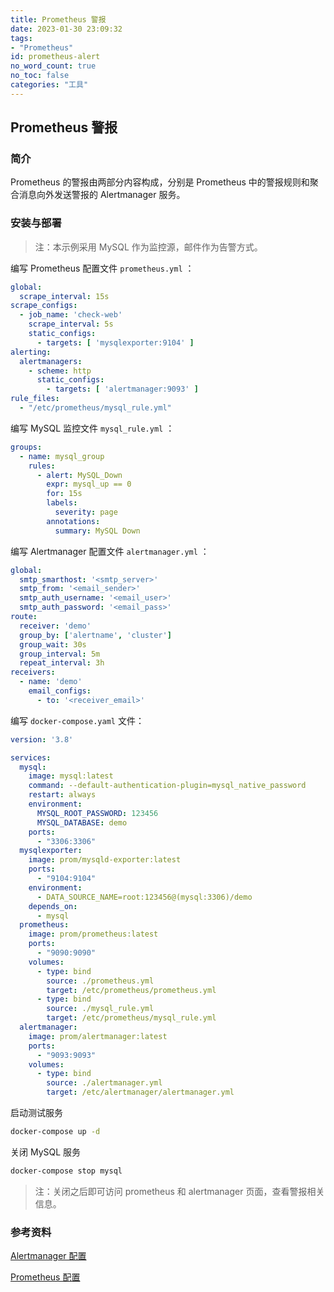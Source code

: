 ```yaml
---
title: Prometheus 警报
date: 2023-01-30 23:09:32
tags:
- "Prometheus"
id: prometheus-alert
no_word_count: true
no_toc: false
categories: "工具"
---
```


## Prometheus 警报

### 简介

Prometheus 的警报由两部分内容构成，分别是 Prometheus 中的警报规则和聚合消息向外发送警报的 Alertmanager 服务。

### 安装与部署

> 注：本示例采用 MySQL 作为监控源，邮件作为告警方式。

编写 Prometheus 配置文件 `prometheus.yml` ：

```yaml
global:
  scrape_interval: 15s
scrape_configs:
  - job_name: 'check-web'
    scrape_interval: 5s
    static_configs:
      - targets: [ 'mysqlexporter:9104' ]
alerting:
  alertmanagers:
    - scheme: http
      static_configs:
        - targets: [ 'alertmanager:9093' ]
rule_files:
  - "/etc/prometheus/mysql_rule.yml"
```

编写 MySQL 监控文件 `mysql_rule.yml` ：

```yaml
groups:
  - name: mysql_group
    rules:
      - alert: MySQL_Down
        expr: mysql_up == 0
        for: 15s
        labels:
          severity: page
        annotations:
          summary: MySQL Down
```

编写 Alertmanager 配置文件 `alertmanager.yml` ：

```yaml
global:
  smtp_smarthost: '<smtp_server>'
  smtp_from: '<email_sender>'
  smtp_auth_username: '<email_user>'
  smtp_auth_password: '<email_pass>'
route:
  receiver: 'demo'
  group_by: ['alertname', 'cluster']
  group_wait: 30s
  group_interval: 5m
  repeat_interval: 3h
receivers:
  - name: 'demo'
    email_configs:
      - to: '<receiver_email>'
```

编写 `docker-compose.yaml` 文件：

```yaml
version: '3.8'

services:
  mysql:
    image: mysql:latest
    command: --default-authentication-plugin=mysql_native_password
    restart: always
    environment:
      MYSQL_ROOT_PASSWORD: 123456
      MYSQL_DATABASE: demo
    ports:
      - "3306:3306"
  mysqlexporter:
    image: prom/mysqld-exporter:latest
    ports:
      - "9104:9104"
    environment:
      - DATA_SOURCE_NAME=root:123456@(mysql:3306)/demo
    depends_on:
      - mysql
  prometheus:
    image: prom/prometheus:latest
    ports:
      - "9090:9090"
    volumes:
      - type: bind
        source: ./prometheus.yml
        target: /etc/prometheus/prometheus.yml
      - type: bind
        source: ./mysql_rule.yml
        target: /etc/prometheus/mysql_rule.yml
  alertmanager:
    image: prom/alertmanager:latest
    ports:
      - "9093:9093"
    volumes:
      - type: bind
        source: ./alertmanager.yml
        target: /etc/alertmanager/alertmanager.yml
```

启动测试服务

```bash
docker-compose up -d
```

关闭 MySQL 服务

```bash
docker-compose stop mysql
```

> 注：关闭之后即可访问 prometheus 和 alertmanager 页面，查看警报相关信息。

### 参考资料

[Alertmanager 配置](https://prometheus.io/docs/alerting/latest/configuration/)

[Prometheus 配置](https://prometheus.io/docs/prometheus/latest/configuration/configuration/)
